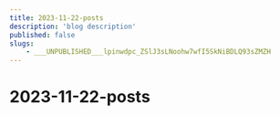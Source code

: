 ```yaml
---
title: 2023-11-22-posts
description: 'blog description'
published: false
slugs:
    - ___UNPUBLISHED___lpinwdpc_ZSlJ3sLNoohw7wfI5SkNiBDLQ93sZMZH
---
```


# 2023-11-22-posts

